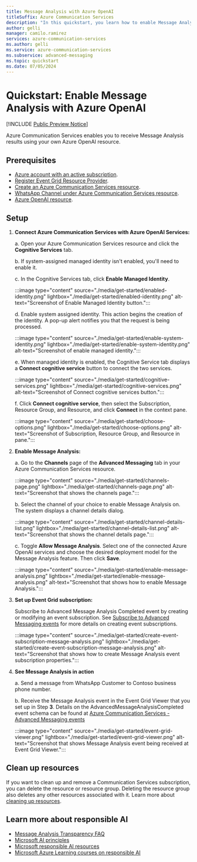 ```yaml
---
title: Message Analysis with Azure OpenAI
titleSuffix: Azure Communication Services
description: "In this quickstart, you learn how to enable Message Analysis with Azure OpenAI"
author: gelli
manager: camilo.ramirez
services: azure-communication-services
ms.author: gelli
ms.service: azure-communication-services
ms.subservice: advanced-messaging
ms.topic: quickstart 
ms.date: 07/05/2024
---
```


# Quickstart: Enable Message Analysis with Azure OpenAI

[!INCLUDE [Public Preview Notice](../../../includes/public-preview-include-document.md)]

Azure Communication Services enables you to receive Message Analysis results using your own Azure OpenAI resource.

## Prerequisites

- [Azure account with an active subscription](https://azure.microsoft.com/free/?WT.mc_id=A261C142F).
- [Register Event Grid Resource Provider](../../sms/handle-sms-events.md#register-an-event-grid-resource-provider).
- [Create an Azure Communication Services resource](../../create-communication-resource.md).
- [WhatsApp Channel under Azure Communication Services resource](../whatsapp/connect-whatsapp-business-account.md).
- [Azure OpenAI resource](/azure/ai-services/openai/how-to/create-resource).

## Setup

1. **Connect Azure Communication Services with Azure OpenAI Services:**

   a. Open your Azure Communication Services resource and click the **Cognitive Services** tab.

   b. If system-assigned managed identity isn't enabled, you'll need to enable it.

   c. In the Cognitive Services tab, click **Enable Managed Identity**.
   
      :::image type="content" source="./media/get-started/enabled-identity.png" lightbox="./media/get-started/enabled-identity.png" alt-text="Screenshot of Enable Managed Identity button.":::

   d. Enable system assigned identity. This action begins the creation of the identity. A pop-up alert notifies you that the request is being processed.
   
      :::image type="content" source="./media/get-started/enable-system-identity.png" lightbox="./media/get-started/enable-system-identity.png" alt-text="Screenshot of enable managed identity.":::

   
   e. When managed identity is enabled, the Cognitive Service tab displays a **Connect cognitive service** button to connect the two services.
   
      :::image type="content" source="./media/get-started/cognitive-services.png" lightbox="./media/get-started/cognitive-services.png" alt-text="Screenshot of Connect cognitive services button.":::

   f. Click **Connect cognitive service**, then select the Subscription, Resource Group, and Resource, and click **Connect** in the context pane.
   
      :::image type="content" source="./media/get-started/choose-options.png" lightbox="./media/get-started/choose-options.png" alt-text="Screenshot of Subscription, Resource Group, and Resource in pane.":::

2. **Enable Message Analysis:**

   a. Go to the **Channels** page of the **Advanced Messaging** tab in your Azure Communication Services resource.

     :::image type="content" source="./media/get-started/channels-page.png" lightbox="./media/get-started/channels-page.png" alt-text="Screenshot that shows the channels page.":::
   

   b. Select the channel of your choice to enable Message Analysis on. The system displays a channel details dialog.

     :::image type="content" source="./media/get-started/channel-details-list.png" lightbox="./media/get-started/channel-details-list.png" alt-text="Screenshot that shows the channel details page.":::


   c. Toggle **Allow Message Analysis**. Select one of the connected Azure OpenAI services and choose the desired deployment model for the Message Analysis feature. Then click **Save**.

     :::image type="content" source="./media/get-started/enable-message-analysis.png" lightbox="./media/get-started/enable-message-analysis.png" alt-text="Screenshot that shows how to enable Message Analysis.":::


3. **Set up Event Grid subscription:**

   Subscribe to Advanced Message Analysis Completed event by creating or modifying an event subscription. See [Subscribe to Advanced Messaging events](../whatsapp/handle-advanced-messaging-events.md#set-up-event-grid-viewer) for more details on creating event subscriptions.

      :::image type="content" source="./media/get-started/create-event-subscription-message-analysis.png" lightbox="./media/get-started/create-event-subscription-message-analysis.png" alt-text="Screenshot that shows how to create Message Analysis event subscription properties.":::
      
4. **See Message Analysis in action**

   a. Send a message from WhatsApp Customer to Contoso business phone number.
   
   b. Receive the Message Analysis event in the Event Grid Viewer that you set up in Step **3**. Details on the AdvancedMessageAnalysisCompleted event schema can be found at [Azure Communication Services - Advanced Messaging events](../../../../../articles/event-grid/communication-services-advanced-messaging-events.md#microsoftcommunicationadvancedmessageanalysiscompletedpreview-event)

      :::image type="content" source="./media/get-started/event-grid-viewer.png" lightbox="./media/get-started/event-grid-viewer.png" alt-text="Screenshot that shows Message Analysis event being received at Event Grid Viewer.":::

## Clean up resources

If you want to clean up and remove a Communication Services subscription, you can delete the resource or resource group. Deleting the resource group also deletes any other resources associated with it. Learn more about [cleaning up resources](../../create-communication-resource.md#clean-up-resources).


## Learn more about responsible AI
- [Message Analysis Transparency FAQ](../../../concepts/advanced-messaging/message-analysis/message-analysis-transparency-faq.md)
- [Microsoft AI principles](https://www.microsoft.com/ai/responsible-ai)
- [Microsoft responsible AI resources](https://www.microsoft.com/ai/responsible-ai-resources)
- [Microsoft Azure Learning courses on responsible AI](/training/paths/responsible-ai-business-principles)